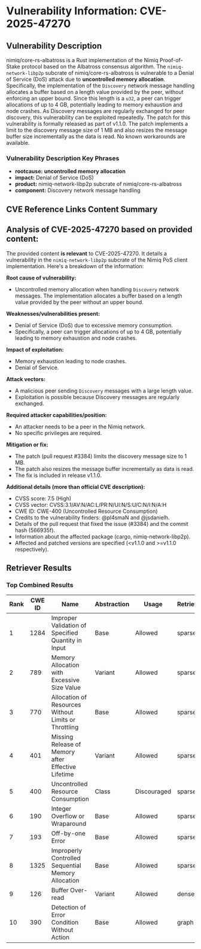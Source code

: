 # Vulnerability Information: CVE-2025-47270

## Vulnerability Description
nimiq/core-rs-albatross is a Rust implementation of the Nimiq Proof-of-Stake protocol based on the Albatross consensus algorithm. The `nimiq-network-libp2p` subcrate of nimiq/core-rs-albatross is vulnerable to a Denial of Service (DoS) attack due to **uncontrolled memory allocation**. Specifically, the implementation of the `Discovery` network message handling allocates a buffer based on a length value provided by the peer, without enforcing an upper bound. Since this length is a `u32`, a peer can trigger allocations of up to 4 GB, potentially leading to memory exhaustion and node crashes. As Discovery messages are regularly exchanged for peer discovery, this vulnerability can be exploited repeatedly. The patch for this vulnerability is formally released as part of v1.1.0. The patch implements a limit to the discovery message size of 1 MB and also resizes the message buffer size incrementally as the data is read. No known workarounds are available.

### Vulnerability Description Key Phrases
- **rootcause:** **uncontrolled memory allocation**
- **impact:** Denial of Service (DoS)
- **product:** nimiq-network-libp2p subcrate of nimiq/core-rs-albatross
- **component:** Discovery network message handling

## CVE Reference Links Content Summary
## Analysis of CVE-2025-47270 based on provided content:

The provided content **is relevant** to CVE-2025-47270. It details a vulnerability in the `nimiq-network-libp2p` subcrate of the Nimiq PoS client implementation. Here's a breakdown of the information:

**Root cause of vulnerability:**

*   Uncontrolled memory allocation when handling `Discovery` network messages. The implementation allocates a buffer based on a length value provided by the peer without an upper bound.

**Weaknesses/vulnerabilities present:**

*   Denial of Service (DoS) due to excessive memory consumption.
*   Specifically, a peer can trigger allocations of up to 4 GB, potentially leading to memory exhaustion and node crashes.

**Impact of exploitation:**

*   Memory exhaustion leading to node crashes.
*   Denial of Service.

**Attack vectors:**

*   A malicious peer sending `Discovery` messages with a large length value.
*   Exploitation is possible because Discovery messages are regularly exchanged.

**Required attacker capabilities/position:**

*   An attacker needs to be a peer in the Nimiq network.
*   No specific privileges are required.

**Mitigation or fix:**

*   The patch (pull request #3384) limits the discovery message size to 1 MB.
*   The patch also resizes the message buffer incrementally as data is read.
*   The fix is included in release v1.1.0.

**Additional details (more than official CVE description):**

*   CVSS score: 7.5 (High)
*   CVSS vector: CVSS:3.1/AV:N/AC:L/PR:N/UI:N/S:U/C:N/I:N/A:H
*   CWE ID: CWE-400 (Uncontrolled Resource Consumption)
*   Credits to the vulnerability finders: @pl4smaN and @jsdanielh.
*   Details of the pull request that fixed the issue (#3384) and the commit hash (566935f).
*   Information about the affected package (cargo, nimiq-network-libp2p).
*   Affected and patched versions are specified (<v1.1.0 and >=v1.1.0 respectively).

## Retriever Results

### Top Combined Results

| Rank | CWE ID | Name | Abstraction | Usage  | Retrievers | Individual Scores |
|------|--------|------|-------------|-------|------------|-------------------|
| 1 | 1284 | Improper Validation of Specified Quantity in Input | Base | Allowed | sparse | 1.029 |
| 2 | 789 | Memory Allocation with Excessive Size Value | Variant | Allowed | sparse | 0.982 |
| 3 | 770 | Allocation of Resources Without Limits or Throttling | Base | Allowed | sparse | 0.935 |
| 4 | 401 | Missing Release of Memory after Effective Lifetime | Variant | Allowed | sparse | 0.882 |
| 5 | 400 | Uncontrolled Resource Consumption | Class | Discouraged | sparse | 0.869 |
| 6 | 190 | Integer Overflow or Wraparound | Base | Allowed | sparse | 0.865 |
| 7 | 193 | Off-by-one Error | Base | Allowed | sparse | 0.851 |
| 8 | 1325 | Improperly Controlled Sequential Memory Allocation | Base | Allowed | sparse | 0.844 |
| 9 | 126 | Buffer Over-read | Variant | Allowed | dense | 0.473 |
| 10 | 390 | Detection of Error Condition Without Action | Base | Allowed | graph | 0.002 |

